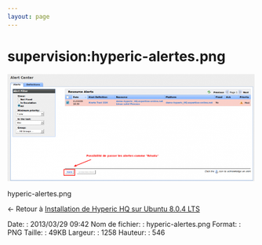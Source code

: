 ```yaml
---
layout: page
---
```


supervision:hyperic-alertes.png
===============================

[![hyperic-alertes.png](../../assets/media/supervision/hyperic-alertes.png@cache=&w=900&h=390 "hyperic-alertes.png")](../../assets/media/supervision/hyperic-alertes.png@cache= "Afficher le fichier original")

hyperic-alertes.png

← Retour à [Installation de Hyperic HQ sur Ubuntu 8.0.4
LTS](../../various/hyperic-ubuntu-install.html "various:hyperic-ubuntu-install")

Date:
:   2013/03/29 09:42
Nom de fichier:
:   hyperic-alertes.png
Format:
:   PNG
Taille:
:   49KB
Largeur:
:   1258
Hauteur:
:   546

